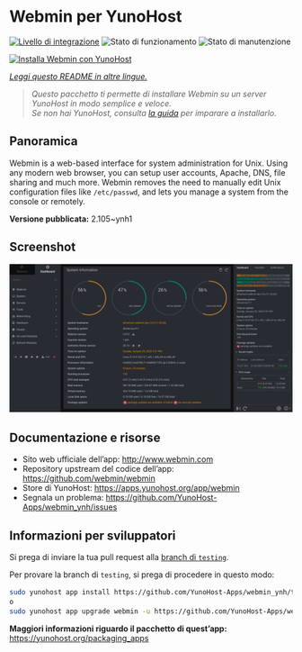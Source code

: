 <!--
N.B.: Questo README è stato automaticamente generato da <https://github.com/YunoHost/apps/tree/master/tools/readme_generator>
NON DEVE essere modificato manualmente.
-->

# Webmin per YunoHost

[![Livello di integrazione](https://dash.yunohost.org/integration/webmin.svg)](https://dash.yunohost.org/appci/app/webmin) ![Stato di funzionamento](https://ci-apps.yunohost.org/ci/badges/webmin.status.svg) ![Stato di manutenzione](https://ci-apps.yunohost.org/ci/badges/webmin.maintain.svg)

[![Installa Webmin con YunoHost](https://install-app.yunohost.org/install-with-yunohost.svg)](https://install-app.yunohost.org/?app=webmin)

*[Leggi questo README in altre lingue.](./ALL_README.md)*

> *Questo pacchetto ti permette di installare Webmin su un server YunoHost in modo semplice e veloce.*  
> *Se non hai YunoHost, consulta [la guida](https://yunohost.org/install) per imparare a installarlo.*

## Panoramica

Webmin is a web-based interface for system administration for Unix. Using any modern web browser, you can setup user accounts, Apache, DNS, file sharing and much more. Webmin removes the need to manually edit Unix configuration files like `/etc/passwd`, and lets you manage a system from the console or remotely.

**Versione pubblicata:** 2.105~ynh1

## Screenshot

![Screenshot di Webmin](./doc/screenshots/screenshot.png)

## Documentazione e risorse

- Sito web ufficiale dell’app: <http://www.webmin.com>
- Repository upstream del codice dell’app: <https://github.com/webmin/webmin>
- Store di YunoHost: <https://apps.yunohost.org/app/webmin>
- Segnala un problema: <https://github.com/YunoHost-Apps/webmin_ynh/issues>

## Informazioni per sviluppatori

Si prega di inviare la tua pull request alla [branch di `testing`](https://github.com/YunoHost-Apps/webmin_ynh/tree/testing).

Per provare la branch di `testing`, si prega di procedere in questo modo:

```bash
sudo yunohost app install https://github.com/YunoHost-Apps/webmin_ynh/tree/testing --debug
o
sudo yunohost app upgrade webmin -u https://github.com/YunoHost-Apps/webmin_ynh/tree/testing --debug
```

**Maggiori informazioni riguardo il pacchetto di quest’app:** <https://yunohost.org/packaging_apps>
